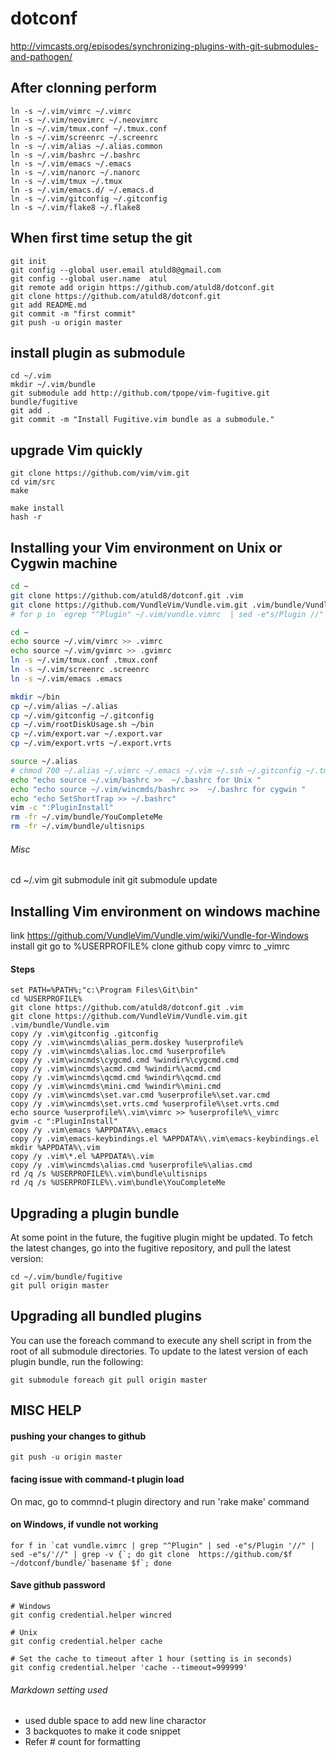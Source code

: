 # dotconf

http://vimcasts.org/episodes/synchronizing-plugins-with-git-submodules-and-pathogen/

## After clonning perform
```
ln -s ~/.vim/vimrc ~/.vimrc
ln -s ~/.vim/neovimrc ~/.neovimrc
ln -s ~/.vim/tmux.conf ~/.tmux.conf
ln -s ~/.vim/screenrc ~/.screenrc
ln -s ~/.vim/alias ~/.alias.common
ln -s ~/.vim/bashrc ~/.bashrc
ln -s ~/.vim/emacs ~/.emacs
ln -s ~/.vim/nanorc ~/.nanorc
ln -s ~/.vim/tmux ~/.tmux
ln -s ~/.vim/emacs.d/ ~/.emacs.d
ln -s ~/.vim/gitconfig ~/.gitconfig
ln -s ~/.vim/flake8 ~/.flake8
```

## When first time setup the git
```
git init
git config --global user.email atuld8@gmail.com
git config --global user.name  atul
git remote add origin https://github.com/atuld8/dotconf.git
git clone https://github.com/atuld8/dotconf.git
git add README.md
git commit -m "first commit"
git push -u origin master
```

## install plugin as submodule
```
cd ~/.vim
mkdir ~/.vim/bundle
git submodule add http://github.com/tpope/vim-fugitive.git bundle/fugitive
git add .
git commit -m "Install Fugitive.vim bundle as a submodule."
```

## upgrade Vim quickly
```
git clone https://github.com/vim/vim.git
cd vim/src
make

make install
hash -r
```

## Installing your Vim environment on Unix or Cygwin machine
``` Bash
cd ~
git clone https://github.com/atuld8/dotconf.git .vim
git clone https://github.com/VundleVim/Vundle.vim.git .vim/bundle/Vundle.vim
# for p in `egrep "^Plugin" ~/.vim/vundle.vimrc  | sed -e"s/Plugin //" | awk "-F"'" '{print $2;}'`; do git clone  https://github.com/${p}; done

cd ~
echo source ~/.vim/vimrc >> .vimrc
echo source ~/.vim/gvimrc >> .gvimrc
ln -s ~/.vim/tmux.conf .tmux.conf
ln -s ~/.vim/screenrc .screenrc
ln -s ~/.vim/emacs .emacs

mkdir ~/bin
cp ~/.vim/alias ~/.alias
cp ~/.vim/gitconfig ~/.gitconfig
cp ~/.vim/rootDiskUsage.sh ~/bin
cp ~/.vim/export.var ~/.export.var
cp ~/.vim/export.vrts ~/.export.vrts

source ~/.alias
# chmod 700 ~/.alias ~/.vimrc ~/.emacs ~/.vim ~/.ssh ~/.gitconfig ~/.tmux.conf ~/.screenrc
echo "echo source ~/.vim/bashrc >>  ~/.bashrc for Unix "
echo "echo source ~/.vim/wincmds/bashrc >>  ~/.bashrc for cygwin "
echo "echo SetShortTrap >> ~/.bashrc"
vim -c ":PluginInstall"
rm -fr ~/.vim/bundle/YouCompleteMe
rm -fr ~/.vim/bundle/ultisnips
```

###### Misc
cd ~/.vim
git submodule init
git submodule update

## Installing Vim environment on windows machine
link https://github.com/VundleVim/Vundle.vim/wiki/Vundle-for-Windows
install git
go to %USERPROFILE%
clone github
copy vimrc to _vimrc

#### Steps
``` Batch
set PATH=%PATH%;"c:\Program Files\Git\bin"
cd %USERPROFILE%
git clone https://github.com/atuld8/dotconf.git .vim
git clone https://github.com/VundleVim/Vundle.vim.git .vim/bundle/Vundle.vim
copy /y .vim\gitconfig .gitconfig
copy /y .vim\wincmds\alias_perm.doskey %userprofile%
copy /y .vim\wincmds\alias.loc.cmd %userprofile%
copy /y .vim\wincmds\cygcmd.cmd %windir%\cygcmd.cmd
copy /y .vim\wincmds\acmd.cmd %windir%\acmd.cmd
copy /y .vim\wincmds\qcmd.cmd %windir%\qcmd.cmd
copy /y .vim\wincmds\mini.cmd %windir%\mini.cmd
copy /y .vim\wincmds\set.var.cmd %userprofile%\set.var.cmd
copy /y .vim\wincmds\set.vrts.cmd %userprofile%\set.vrts.cmd
echo source %userprofile%\.vim\vimrc >> %userprofile%\_vimrc
gvim -c ":PluginInstall"
copy /y .vim\emacs %APPDATA%\.emacs
copy /y .vim\emacs-keybindings.el %APPDATA%\.vim\emacs-keybindings.el
mkdir %APPDATA%\.vim
copy /y .vim\*.el %APPDATA%\.vim
copy /y .vim\wincmds\alias.cmd %userprofile%\alias.cmd
rd /q /s %USERPROFILE%\.vim\bundle\ultisnips
rd /q /s %USERPROFILE%\.vim\bundle\YouCompleteMe
```

## Upgrading a plugin bundle
At some point in the future, the fugitive plugin might be updated. To fetch the latest changes, go into the fugitive repository, and pull the latest version:
```
cd ~/.vim/bundle/fugitive
git pull origin master
```

## Upgrading all bundled plugins
You can use the foreach command to execute any shell script in from the root of all submodule directories. To update to the latest version of each plugin bundle, run the following:
```
git submodule foreach git pull origin master
```

## MISC HELP
#### pushing your changes to github
```git push -u origin master```

#### facing issue with command-t plugin load
On mac, go to commnd-t plugin directory and run 'rake make' command


#### on Windows, if vundle not working
```
for f in `cat vundle.vimrc | grep "^Plugin" | sed -e"s/Plugin '//" | sed -e"s/'//" | grep -v {`; do git clone  https://github.com/$f ~/dotconf/bundle/`basename $f`; done
```

#### Save github password
```
# Windows
git config credential.helper wincred

# Unix
git config credential.helper cache

# Set the cache to timeout after 1 hour (setting is in seconds)
git config credential.helper 'cache --timeout=999999'
```

###### Markdown setting used
* used duble space to add new line charactor
* 3 backquotes to make it code snippet
* Refer # count for formatting
